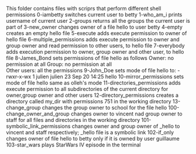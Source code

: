 This folder contains files with scriprs that perform different shell permissions
	0-iambetty switches current user to betty
	1-who_am_i prints username of current user
	2-groups returns all the groups the current user is part of
	3-new_owner changes owner of a file hello to user betty
	4-empty creates an empty hello file
	5-execute adds execute permission to owner of hello file
	6-multiple_permissions adds execute permission to owner and group owner and 		read permission to other users, to hello file
	7-everybody adds execution permission to owner, group owner and other user,		to  hello file
	8-James_Bond sets permissions of file hello as follows                      		Owner: no permission at all                                                         Group: no permission at all                      
            Other users: all the permissions
	9-John_Doe sets mode of file hello to:                                                  -rwxr-x-wx 1 julien julien 23 Sep 20 14:25 hello
	10-mirror_permissions sets mode of file hello same as olleh's mode
	11-directories_permissions adds execute permission to all subdirectories of 		the current directory for owner,group owner and other users
	12-directory_permissions creates a directory called my_dir with permissions 		751 in the working directory
	13-change_group changes the group owner to school for the file hello
	100-change_owner_and_group changes owner to vincent nad group owner to staff		for all files and directories in the working directory
	101-symbolic_link_permissions changes owner and group owner of _hello to     		vincent and staff respectively; _hello file is a symbolic link
	102-if_only changes owner of file hello to betty only if it is owned by user		guillaume
	103-star_wars plays StarWars IV episode in the terminal      
